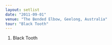 ```yaml
---
layout: setlist
date: "2011-09-01"
venue: "The Bended Elbow, Geelong, Australia"
tour: "Black Tooth"
---
```



 1. Black Tooth
